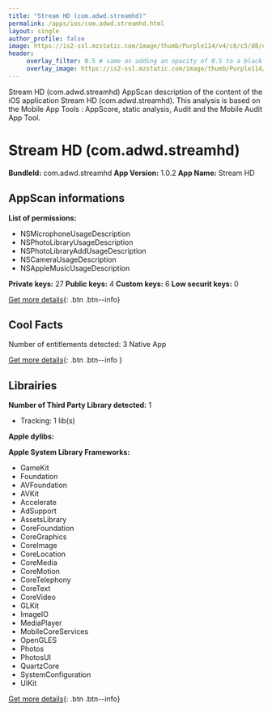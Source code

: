 ```yaml
---
title: "Stream HD (com.adwd.streamhd)"
permalink: /apps/ios/com.adwd.streamhd.html
layout: single
author_profile: false
image: https://is2-ssl.mzstatic.com/image/thumb/Purple114/v4/c8/c5/d8/c8c5d887-0e0a-2bdb-d4ab-2efab5f16514/AppIcon-0-0-1x_U007emarketing-0-0-0-5-0-0-sRGB-0-0-0-GLES2_U002c0-512MB-85-220-0-0.png/512x512bb.jpg
header: 
     overlay_filter: 0.5 # same as adding an opacity of 0.5 to a black background
     overlay_image: https://is2-ssl.mzstatic.com/image/thumb/Purple114/v4/c8/c5/d8/c8c5d887-0e0a-2bdb-d4ab-2efab5f16514/AppIcon-0-0-1x_U007emarketing-0-0-0-5-0-0-sRGB-0-0-0-GLES2_U002c0-512MB-85-220-0-0.png/512x512bb.jpg
---
```

Stream HD (com.adwd.streamhd) AppScan description of the content of the iOS application Stream HD (com.adwd.streamhd). This analysis is based on the Mobile App Tools : AppScore, static analysis, Audit and the Mobile Audit App Tool.

# Stream HD (com.adwd.streamhd)

**BundleId:** com.adwd.streamhd
**App Version:** 1.0.2
**App Name:** Stream HD


## AppScan informations 

**List of permissions:** 
- NSMicrophoneUsageDescription
- NSPhotoLibraryUsageDescription
- NSPhotoLibraryAddUsageDescription
- NSCameraUsageDescription
- NSAppleMusicUsageDescription
  
  
**Private keys:** 27
**Public keys:** 4
**Custom keys:** 6
**Low securit keys:** 0
  
[Get more details](/pricing.html){: .btn .btn--info}

## Cool Facts

Number of entitlements detected: 3
Native App
  
[Get more details](/pricing.html){: .btn .btn--info }

## Librairies 
**Number of Third Party Library detected:** 1
- Tracking: 1 lib(s)


**Apple dylibs:**


**Apple System Library Frameworks:**
- GameKit
- Foundation
- AVFoundation
- AVKit
- Accelerate
- AdSupport
- AssetsLibrary
- CoreFoundation
- CoreGraphics
- CoreImage
- CoreLocation
- CoreMedia
- CoreMotion
- CoreTelephony
- CoreText
- CoreVideo
- GLKit
- ImageIO
- MediaPlayer
- MobileCoreServices
- OpenGLES
- Photos
- PhotosUI
- QuartzCore
- SystemConfiguration
- UIKit


  
[Get more details](/pricing.html){: .btn .btn--info}

